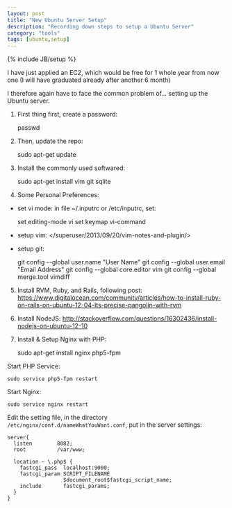 ```yaml
---
layout: post
title: "New Ubuntu Server Setup"
description: "Recording down steps to setup a Ubuntu Server"
category: "tools"
tags: [ubuntu,setup]
---
```

{% include JB/setup %}

I have just applied an EC2, which would be free for 1 whole year from now one (I will have graduated already after another 6 month)

I therefore again have to face the common problem of... setting up the Ubuntu server.


1. First thing first, create a password:

    passwd

2. Then, update the repo:

    sudo apt-get update

3. Install the commonly used softwared:

    sudo apt-get install vim git sqlite

4. Some Personal Preferences:
  - set vi mode: in file  ~/.inputrc or /etc/inputrc, set: 

    set editing-mode vi
    set keymap vi-command
    
  - setup vim: </superuser/2013/09/20/vim-notes-and-plugin/>
  
  - setup git:
    
    git config --global user.name "User Name"
    git config --global user.email "Email Address"
    git config --global core.editor vim
    git config --global merge.tool vimdiff

5. Install RVM, Ruby, and Rails, following post: <https://www.digitalocean.com/community/articles/how-to-install-ruby-on-rails-on-ubuntu-12-04-lts-precise-pangolin-with-rvm>

6. Install NodeJS: <http://stackoverflow.com/questions/16302436/install-nodejs-on-ubuntu-12-10>

7. Install & Setup Nginx with PHP:
    
    sudo apt-get install nginx php5-fpm
  
  Start PHP Service:
  
    sudo service php5-fpm restart
  
  Start Nginx:
  
    sudo service nginx restart

  Edit the setting file, in the directory `/etc/nginx/conf.d/nameWhatYouWant.conf`, put in the server settings:
  
    server{
      listen        8082;
      root          /var/www;

      location ~ \.php$ {
        fastcgi_pass  localhost:9000;
        fastcgi_param SCRIPT_FILENAME
                      $document_root$fastcgi_script_name;
        include       fastcgi_params;
      }
    }

